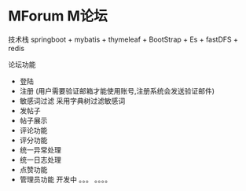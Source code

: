 # MForum M论坛
技术栈
springboot + mybatis + thymeleaf + BootStrap + Es + fastDFS + redis

论坛功能
- 登陆
- 注册 (用户需要验证邮箱才能使用账号,注册系统会发送验证邮件)
- 敏感词过滤 采用字典树过滤敏感词
- 发帖子 
- 帖子展示
- 评论功能
- 评分功能
- 统一异常处理
- 统一日志处理
- 点赞功能  
- 管理员功能 开发中 。。。
。。。。